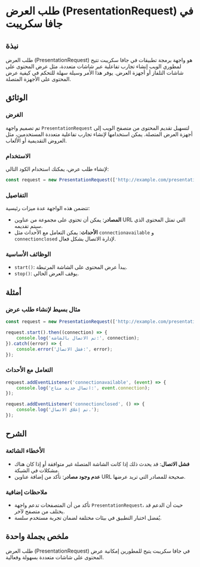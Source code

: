 <!--
Meta Description: # طلب العرض (PresentationRequest) في جافا سكريبت ## نبذة طلب العرض (PresentationRequest) هو واجهة برمجة تطبيقات في جافا سكريبت تتيح لمطوري الويب إنشاء...
Meta Keywords: presentationrequest, العرض, عرض, المحتوى, طلب
-->

# طلب العرض (PresentationRequest) في جافا سكريبت

## نبذة
طلب العرض (PresentationRequest) هو واجهة برمجة تطبيقات في جافا سكريبت تتيح لمطوري الويب إنشاء تجارب تفاعلية عبر شاشات متعددة، مثل عرض المحتوى على شاشات التلفاز أو أجهزة العرض. يوفر هذا الأمر وسيلة سهلة للتحكم في كيفية عرض المحتوى على الأجهزة المتصلة.

## الوثائق
### الغرض
تم تصميم واجهة `PresentationRequest` لتسهيل تقديم المحتوى من متصفح الويب إلى أجهزة العرض المتصلة. يمكن استخدامها لإنشاء تجارب تفاعلية متعددة المستخدمين، مثل العروض التقديمية أو الألعاب.

### الاستخدام
لإنشاء طلب عرض، يمكنك استخدام الكود التالي:

```javascript
const request = new PresentationRequest(['http://example.com/presentation']);
```

### التفاصيل
تتضمن هذه الواجهة عدة ميزات رئيسية:
- **المصادر**: يمكن أن تحتوي على مجموعة من عناوين URL التي تمثل المحتوى الذي سيتم تقديمه.
- **الأحداث**: يمكن التعامل مع الأحداث مثل `connectionavailable` و `connectionclosed` لإدارة الاتصال بشكل فعال.

### الوظائف الأساسية
- `start()`: يبدأ عرض المحتوى على الشاشة المرتبطة.
- `stop()`: يوقف العرض الحالي.

## أمثلة
### مثال بسيط لإنشاء طلب عرض
```javascript
const request = new PresentationRequest(['http://example.com/presentation']);

request.start().then((connection) => {
    console.log('تم الاتصال بالشاشة:', connection);
}).catch((error) => {
    console.error('فشل الاتصال:', error);
});
```

### التعامل مع الأحداث
```javascript
request.addEventListener('connectionavailable', (event) => {
    console.log('اتصال جديد متاح:', event.connection);
});

request.addEventListener('connectionclosed', () => {
    console.log('تم إغلاق الاتصال.');
});
```

## الشرح
### الأخطاء الشائعة
- **فشل الاتصال**: قد يحدث ذلك إذا كانت الشاشة المتصلة غير متوافقة أو إذا كان هناك مشكلات في الشبكة.
- **عدم وجود مصادر**: تأكد من إضافة عناوين URL صحيحة للمصادر التي تريد عرضها.

### ملاحظات إضافية
- تأكد من أن المتصفحات تدعم واجهة `PresentationRequest`، حيث أن الدعم قد يختلف من متصفح لآخر.
- يُفضل اختبار التطبيق في بيئات مختلفة لضمان تجربة مستخدم سلسة.

## ملخص بجملة واحدة
طلب العرض (PresentationRequest) في جافا سكريبت يتيح للمطورين إمكانية عرض المحتوى على شاشات متعددة بسهولة وفعالية.
